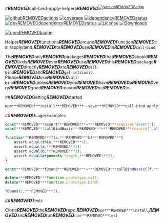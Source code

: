 #***REMOVED***call-bind-apply-helpers***REMOVED***<sup>[![Version***REMOVED***Badge][npm-version-svg]][package-url]</sup>

[![github***REMOVED***actions][actions-image]][actions-url]
[![coverage][codecov-image]][codecov-url]
[![dependency***REMOVED***status][deps-svg]][deps-url]
[![dev***REMOVED***dependency***REMOVED***status][dev-deps-svg]][dev-deps-url]
[![License][license-image]][license-url]
[![Downloads][downloads-image]][downloads-url]

[![npm***REMOVED***badge][npm-badge-png]][package-url]

Helper***REMOVED***functions***REMOVED***around***REMOVED***Function***REMOVED***call/apply/bind,***REMOVED***for***REMOVED***use***REMOVED***in***REMOVED***`call-bind`.

The***REMOVED***only***REMOVED***packages***REMOVED***that***REMOVED***should***REMOVED***likely***REMOVED***ever***REMOVED***use***REMOVED***this***REMOVED***package***REMOVED***directly***REMOVED***are***REMOVED***`call-bind`***REMOVED***and***REMOVED***`get-intrinsic`.
Please***REMOVED***use***REMOVED***`call-bind`***REMOVED***unless***REMOVED***you***REMOVED***have***REMOVED***a***REMOVED***very***REMOVED***good***REMOVED***reason***REMOVED***not***REMOVED***to.

##***REMOVED***Getting***REMOVED***started

```sh
npm***REMOVED***install***REMOVED***--save***REMOVED***call-bind-apply-helpers
```

##***REMOVED***Usage/Examples

```js
const***REMOVED***assert***REMOVED***=***REMOVED***require('assert');
const***REMOVED***callBindBasic***REMOVED***=***REMOVED***require('call-bind-apply-helpers');

function***REMOVED***f(a,***REMOVED***b)***REMOVED***{
	assert.equal(this,***REMOVED***1);
	assert.equal(a,***REMOVED***2);
	assert.equal(b,***REMOVED***3);
	assert.equal(arguments.length,***REMOVED***2);
}

const***REMOVED***fBound***REMOVED***=***REMOVED***callBindBasic([f,***REMOVED***1]);

delete***REMOVED***Function.prototype.call;
delete***REMOVED***Function.prototype.bind;

fBound(2,***REMOVED***3);
```

##***REMOVED***Tests

Clone***REMOVED***the***REMOVED***repo,***REMOVED***`npm***REMOVED***install`,***REMOVED***and***REMOVED***run***REMOVED***`npm***REMOVED***test`

[package-url]:***REMOVED***https://npmjs.org/package/call-bind-apply-helpers
[npm-version-svg]:***REMOVED***https://versionbadg.es/ljharb/call-bind-apply-helpers.svg
[deps-svg]:***REMOVED***https://david-dm.org/ljharb/call-bind-apply-helpers.svg
[deps-url]:***REMOVED***https://david-dm.org/ljharb/call-bind-apply-helpers
[dev-deps-svg]:***REMOVED***https://david-dm.org/ljharb/call-bind-apply-helpers/dev-status.svg
[dev-deps-url]:***REMOVED***https://david-dm.org/ljharb/call-bind-apply-helpers#info=devDependencies
[npm-badge-png]:***REMOVED***https://nodei.co/npm/call-bind-apply-helpers.png?downloads=true&stars=true
[license-image]:***REMOVED***https://img.shields.io/npm/l/call-bind-apply-helpers.svg
[license-url]:***REMOVED***LICENSE
[downloads-image]:***REMOVED***https://img.shields.io/npm/dm/call-bind-apply-helpers.svg
[downloads-url]:***REMOVED***https://npm-stat.com/charts.html?package=call-bind-apply-helpers
[codecov-image]:***REMOVED***https://codecov.io/gh/ljharb/call-bind-apply-helpers/branch/main/graphs/badge.svg
[codecov-url]:***REMOVED***https://app.codecov.io/gh/ljharb/call-bind-apply-helpers/
[actions-image]:***REMOVED***https://img.shields.io/endpoint?url=https://github-actions-badge-u3jn4tfpocch.runkit.sh/ljharb/call-bind-apply-helpers
[actions-url]:***REMOVED***https://github.com/ljharb/call-bind-apply-helpers/actions
